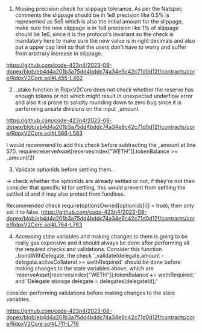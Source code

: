 1) Missing precision check for slippage tolerance. As per the Natspec comments the slippage should be in 1e8 precision like 0.5% is represented as 5e5 which is also the initial amount for the slippage, make sure the new slippage is in 1e8 precision like 1% of slippage should be 1e6, since it is the protocol's invariant so the check is mandatory here to make sure the new value is in right decimals and also put a upper cap limit so that the users don't have to worry and suffer from arbitrary increase in slippage.

https://github.com/code-423n4/2023-08-dopex/blob/eb4d4a201b3a75dd4bddc74a34e9c42c71d0d12f/contracts/core/RdpxV2Core.sol#L455-L462

2) _stake function in RdpxV2Core does not check whether the reserve has enough tokens or not which might result in unexpected underflow error and also it is prone to solidity rounding down to zero bug since it is performing unsafe divisions on the input _amount

https://github.com/code-423n4/2023-08-dopex/blob/eb4d4a201b3a75dd4bddc74a34e9c42c71d0d12f/contracts/core/RdpxV2Core.sol#L566-L583

I would recommend to add this check before subtracting the _amount at line 570.
require(reserveAsset[reservesIndex["WETH"]].tokenBalance >= _amount/2)

3) Validate optionIds before settling them.

-> check whether the optionIds are already settled or not, if they're not then consider that specific Id for settling, this would prevent from settling the settled id and it may also protect from fundloss.

Recommended check 
require(optionsOwned[optionIds[i]] = true);
then only set it to false.
https://github.com/code-423n4/2023-08-dopex/blob/eb4d4a201b3a75dd4bddc74a34e9c42c71d0d12f/contracts/core/RdpxV2Core.sol#L764-L783


4) Accessing state variables and making changes to them is going to be really gas expensive and it should always be done after performing all the required checks and validations. Consider this function _bondWithDelegate,
the check  '_validate(delegate.amount - delegate.activeCollateral >= wethRequired' should be done before making changes to the state variables above, which are 'reserveAsset[reservesIndex["WETH"]].tokenBalance += wethRequired;' and 'Delegate storage delegate = delegates[delegateId];'

consider performing validations before making changes to the state variables.

https://github.com/code-423n4/2023-08-dopex/blob/eb4d4a201b3a75dd4bddc74a34e9c42c71d0d12f/contracts/core/RdpxV2Core.sol#L711-L716